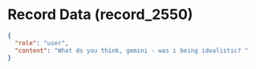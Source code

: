 # Record Data (record_2550)

```json
{
  "role": "user",
  "content": "What do you think, gemini - was i being idealistic? "
}
```
